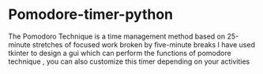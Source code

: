 # Pomodore-timer-python
The Pomodoro Technique is a time management method based on 25-minute stretches of focused work broken by five-minute breaks
I have used tkinter to design a gui which can perform the functions of pomodore technique , you can also customize this timer depending on your activities
